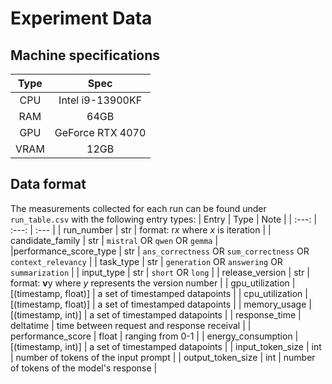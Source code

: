 # Experiment Data

## Machine specifications
|Type   | Spec  |
| :---: | :---: |
| CPU   | Intel i9-13900KF |
| RAM   | 64GB  |
| GPU   | GeForce RTX 4070 | 
| VRAM  | 12GB |

## Data format

The measurements collected for each run can be found under `run_table.csv` with the following entry types:
| Entry | Type | Note |
| :---: | :---: | :--- |
| run_number | str | format: r*x* where _x_ is iteration |
| candidate_family | str | `mistral` OR `qwen` OR `gemma` |
|performance_score_type | str | `ans_correctness` OR `sum_correctness` OR `context_relevancy` |
| task_type | str | `generation` OR `answering` OR `summarization` |
| input_type | str | `short` OR `long` |
| release_version | str | format: **v**y where _y_ represents the version number |
| gpu_utilization | \[(timestamp, float)\] | a set of timestamped datapoints |
| cpu_utilization | \[(timestamp, float)\] | a set of timestamped datapoints |
| memory_usage | \[(timestamp, int)\] | a set of timestamped datapoints |
| response_time | deltatime | time between request and response receival |
| performance_score | float | ranging from 0-1 |
| energy_consumption | \[(timestamp, int)\] | a set of timestamped datapoints |
| input_token_size | int | number of tokens of the input prompt |
| output_token_size | int | number of tokens of the model's response |
